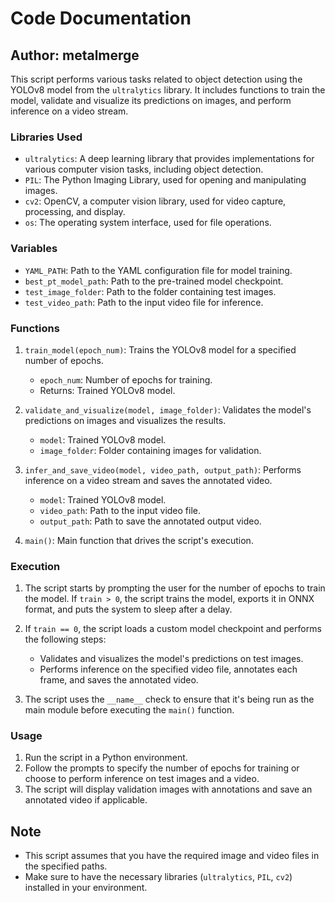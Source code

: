 # Code Documentation

## Author: metalmerge

This script performs various tasks related to object detection using the YOLOv8 model from the `ultralytics` library. It includes functions to train the model, validate and visualize its predictions on images, and perform inference on a video stream.

### Libraries Used

- `ultralytics`: A deep learning library that provides implementations for various computer vision tasks, including object detection.
- `PIL`: The Python Imaging Library, used for opening and manipulating images.
- `cv2`: OpenCV, a computer vision library, used for video capture, processing, and display.
- `os`: The operating system interface, used for file operations.

### Variables

- `YAML_PATH`: Path to the YAML configuration file for model training.
- `best_pt_model_path`: Path to the pre-trained model checkpoint.
- `test_image_folder`: Path to the folder containing test images.
- `test_video_path`: Path to the input video file for inference.

### Functions

1. `train_model(epoch_num)`: Trains the YOLOv8 model for a specified number of epochs.

   - `epoch_num`: Number of epochs for training.
   - Returns: Trained YOLOv8 model.

2. `validate_and_visualize(model, image_folder)`: Validates the model's predictions on images and visualizes the results.

   - `model`: Trained YOLOv8 model.
   - `image_folder`: Folder containing images for validation.

3. `infer_and_save_video(model, video_path, output_path)`: Performs inference on a video stream and saves the annotated video.

   - `model`: Trained YOLOv8 model.
   - `video_path`: Path to the input video file.
   - `output_path`: Path to save the annotated output video.

4. `main()`: Main function that drives the script's execution.

### Execution

1. The script starts by prompting the user for the number of epochs to train the model. If `train > 0`, the script trains the model, exports it in ONNX format, and puts the system to sleep after a delay.

2. If `train == 0`, the script loads a custom model checkpoint and performs the following steps:
   - Validates and visualizes the model's predictions on test images.
   - Performs inference on the specified video file, annotates each frame, and saves the annotated video.

3. The script uses the `__name__` check to ensure that it's being run as the main module before executing the `main()` function.

### Usage

1. Run the script in a Python environment.
2. Follow the prompts to specify the number of epochs for training or choose to perform inference on test images and a video.
3. The script will display validation images with annotations and save an annotated video if applicable.

## Note

- This script assumes that you have the required image and video files in the specified paths.
- Make sure to have the necessary libraries (`ultralytics`, `PIL`, `cv2`) installed in your environment.
